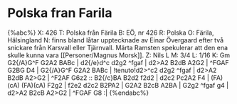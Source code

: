 # Polska fran Farila

{%abc%}
X: 426
T: Polska från Färila
B: EÖ, nr 426
R: Polska
O: Färila, Hälsingland
N: finns bland låtar upptecknade av Einar Övergaard efter två snickare från Karsvall eller Tjärnvall. Märta Ramsten spekulerar att den ena skulle kunna vara [[Personer/Magnus Morsk]].
Z: Nils L
M: 3/4
L: 1/16
K: Gm
G2{/A}G^F G2A2 BABc | d2{/e}d^c d2g2 ^fgaf | d2>A2 B2dB A2G2 | ^FGAF G2BG D4 |
G2{/A}G^F G2A2 BABc | !tenuto!d2>^c2 d2g2 ^fgaf | d2>A2 B2dB A2>G2 | ^F2AF G6z2 ::
B2{/c}BA B2d2 f2d2 | d2c2 Pc2A2 F4 | (FA)(cA) (FA)(cA) F2g2 | f2e2 d2c2 B2PA2 | 
G2A2 B2cB A2BA | G2g2 ^fgaf g4 | d2>A2 B2cB A2>G2 | ^FGAF G8 :|
{%endabc%}
